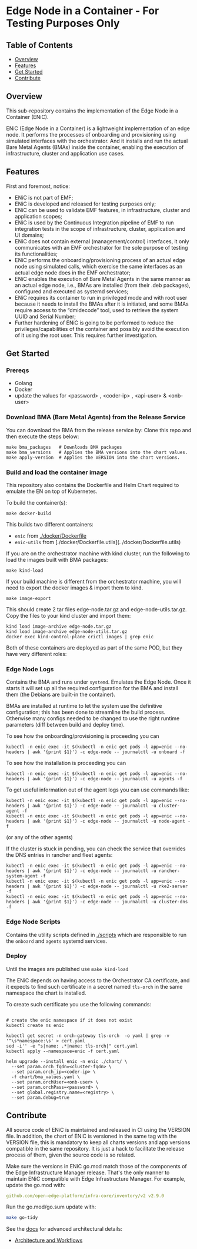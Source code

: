 # Edge Node in a Container - For Testing Purposes Only

## Table of Contents

- [Overview](#overview)
- [Features](#features)
- [Get Started](#get-started)
- [Contribute](#contribute)

## Overview

This sub-repository contains the implementation of the Edge Node in a Container (ENiC).

ENiC (Edge Node in a Container) is a lightweight implementation of an edge node.
It performs the processes of onboarding and provisioning using simulated
interfaces with the orchestrator.
And it installs and run the actual Bare Metal Agents (BMAs) inside the container,
enabling the execution of infrastructure, cluster and application use cases.

## Features

First and foremost, notice:

- ENiC is not part of EMF;
- ENiC is developed and released for testing purposes only;
- ENiC can be used to validate EMF features, in infrastructure,
  cluster and application scopes;
- ENiC is used by the Continuous Integration pipeline of EMF to
  run integration tests in the scope of infrastructure, cluster,
  application and UI domains;
- ENiC does not contain external (management/control) interfaces,
  it only communicates with an EMF orchestrator for the sole purpose
  of testing its functionalities;
- ENiC performs the onboarding/provisioning process of an actual edge node
  using simulated calls, which exercise the same interfaces as an actual
  edge node does in the EMF orchestrator;
- ENiC enables the execution of Bare Metal Agents in the same manner as an
  actual edge node, i.e., BMAs are installed (from their .deb packages),
  configured and executed as systemd services;
- ENiC requires its container to run in privileged mode and with root
  user because it needs to install the BMAs after it is initiated,
  and some BMAs require access to the “dmidecode” tool,
  used to retrieve the system UUID and Serial Number;
- Further hardening of ENiC is going to be performed to reduce the
  privileges/capabilities of the container and possibly avoid the execution
  of it using the root user. This requires further investigation.

## Get Started

### Prereqs

- Golang
- Docker
- update the values for \<password\> , \<coder-ip\> , \<api-user\> & \<onb-user\>

### Download BMA (Bare Metal Agents) from the Release Service

You can download the BMA from the release service by:
Clone this repo and then execute the steps below:

```shell
make bma_packages   # Downloads BMA packages
make bma_versions   # Applies the BMA versions into the chart values.
make apply-version  # Applies the VERSION into the chart versions.
```

### Build and load the container image

This repository also contains the Dockerfile and Helm Chart required to
emulate the EN on top of Kubernetes.

To build the container(s):

```shell
make docker-build
```

This builds two different containers:

- `enic` from [./docker/Dockerfile](./docker/Dockerfile)
- `enic-utils` from [./docker/Dockerfile.utils](. /docker/Dockerfile.utils)

If you are on the orchestrator machine with kind cluster, run the following to load the
images built with BMA packages:

```shell
make kind-load
```

If your build machine is different from the orchestrator machine, you will need to
export the docker images & import them to kind.

```shell
make image-export
```

This should create 2 tar files edge-node.tar.gz and edge-node-utils.tar.gz. Copy the
files to your kind cluster and import them:

```shell
kind load image-archive edge-node.tar.gz
kind load image-archive edge-node-utils.tar.gz
docker exec kind-control-plane crictl images | grep enic
```

Both of these containers are deployed as part of the same POD, but they have
very different roles:

### Edge Node Logs

Contains the BMA and runs under `systemd`. Emulates the Edge Node.
Once it starts it will set up all the required configuration for the BMA and
install them (the Debians are built-in the container).

BMAs are installed at runtime to let the system use the definitive configuration;
this has been done to streamline the build process. Otherwise many configs needed
to be changed to use the right runtime parameters (diff between build and deploy time).

To see how the onboarding/provisioning is proceeding you can

```shell
kubectl -n enic exec -it $(kubectl -n enic get pods -l app=enic --no-headers | awk '{print $1}') -c edge-node -- journalctl -u onboard -f
```

To see how the installation is proceeding you can

```shell
kubectl -n enic exec -it $(kubectl -n enic get pods -l app=enic --no-headers | awk '{print $1}') -c edge-node -- journalctl -u agents -f
```

To get useful information out of the agent logs you can use commands like:

```shell
kubectl -n enic exec -it $(kubectl -n enic get pods -l app=enic --no-headers | awk '{print $1}') -c edge-node -- journalctl -u cluster-agent -f
kubectl -n enic exec -it $(kubectl -n enic get pods -l app=enic --no-headers | awk '{print $1}') -c edge-node -- journalctl -u node-agent -f
```

(or any of the other agents)

If the cluster is stuck in pending, you can check the service that
overrides the DNS entries in rancher and fleet agents:

```shell
kubectl -n enic exec -it $(kubectl -n enic get pods -l app=enic --no-headers | awk '{print $1}') -c edge-node -- journalctl -u rancher-system-agent -f
kubectl -n enic exec -it $(kubectl -n enic get pods -l app=enic --no-headers | awk '{print $1}') -c edge-node -- journalctl -u rke2-server -f
kubectl -n enic exec -it $(kubectl -n enic get pods -l app=enic --no-headers | awk '{print $1}') -c edge-node -- journalctl -u cluster-dns -f
```

### Edge Node Scripts

Contains the utility scripts defined in [./scripts](./scripts)
which are responsible to run the `onboard` and `agents` systemd services.

### Deploy

Until the images are published use `make kind-load`

The ENiC depends on having access to the Orchestrator CA certificate, and it
expects to find such certificate in a secret named `tls-orch` in the same
namespace the chart is installed.

To create such certificate you use the following commands:

```shell

# create the enic namespace if it does not exist
kubectl create ns enic

kubectl get secret -n orch-gateway tls-orch  -o yaml | grep -v '^\s*namespace:\s' > cert.yaml
sed -i'' -e "s|name: .*|name: tls-orch|" cert.yaml
kubectl apply --namespace=enic -f cert.yaml
```

```shell
helm upgrade --install enic -n enic ./chart/ \
  --set param.orch_fqdn=<cluster-fqdn> \
  --set param.orch_ip=<coder-ip> \
  -f chart/bma_values.yaml \
  --set param.orchUser=<onb-user> \
  --set param.orchPass=<password> \
  --set global.registry.name=<registry> \
  --set param.debug=true
```

## Contribute

All source code of ENiC is maintained and released in CI using the VERSION file.
In addition, the chart of ENiC is versioned in the same tag with the VERSION file, this is mandatory
to keep all charts versions and app versions compatible in the same repository.
It is just a hack to facilitate the release process of them, given the source code is so related.

Make sure the versions in ENiC go.mod match those of the components of the
Edge Infrastructure Manager release.
That's the only manner to maintain ENiC compatible with Edge Infrastructure Manager.
For example, update the go.mod with:

```yaml
github.com/open-edge-platform/infra-core/inventory/v2 v2.9.0
```

Run the go.mod/go.sum update with:

```bash
make go-tidy
```

See the [docs](docs) for advanced architectural details:

- [Architecture and Workflows](docs/internals.md)
